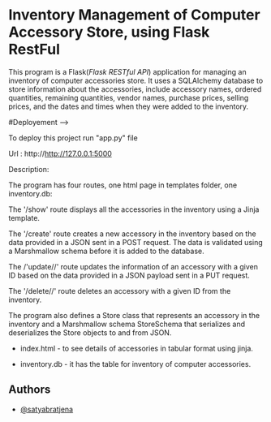 
# Inventory Management of Computer Accessory Store, using Flask RestFul

This program is a Flask(*Flask RESTful API*) application for managing an inventory of computer accessories store. It uses a SQLAlchemy database to store information about the accessories, include accessory names, ordered quantities, remaining quantities, vendor names, purchase prices, selling prices, and the dates and times when they were added to the inventory.

#Deployement -->

To deploy this project run "app.py" file

Url : http://http://127.0.0.1:5000



Description: 

The program has four routes, one html page in templates folder, one inventory.db:

The '/show' route displays all the accessories in the inventory using a Jinja template.

The '/create' route creates a new accessory in the inventory based on the data provided in a JSON sent in a POST request. The data is validated using a Marshmallow schema before it is added to the database.

The /'update/<id>/' route updates the information of an accessory with a given ID based on the data provided in a JSON payload sent in a PUT request.

The '/delete/<id>/' route deletes an accessory with a given ID from the inventory.

The program also defines a Store class that represents an accessory in the inventory and a Marshmallow schema StoreSchema that serializes and deserializes the Store objects to and from JSON.

- index.html - to see details of accessories in tabular format using jinja.

- inventory.db - it has the table for inventory of computer accessories.


## Authors

- [@satyabratjena](https://github.com/satyabratjena)

